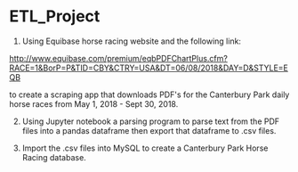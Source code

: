 # ETL_Project

1) Using Equibase horse racing website and the following link: 

http://www.equibase.com/premium/eqbPDFChartPlus.cfm?RACE=1&BorP=P&TID=CBY&CTRY=USA&DT=06/08/2018&DAY=D&STYLE=EQB

to create a scraping app that downloads PDF's for the Canterbury Park daily horse races from May 1, 2018 - Sept 30, 2018.  

2) Using Jupyter notebook a parsing program to parse text from the PDF files into a pandas dataframe then export that dataframe
to .csv files.

3) Import the .csv files into MySQL to create a Canterbury Park Horse Racing database.

